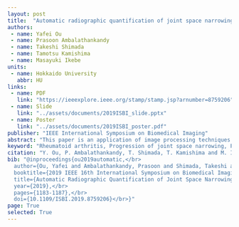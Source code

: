 ```yaml
---
layout: post
title:  "Automatic radiographic quantification of joint space narrowing progression in rheumatoid arthritis using POC"
authors:
 - name: Yafei Ou
 - name: Prasoon Ambalathankandy
 - name: Takeshi Shimada
 - name: Tamotsu Kamishima
 - name: Masayuki Ikebe
units:
 - name: Hokkaido University
   abbr: HU
links:
 - name: PDF
   link: "https://ieeexplore.ieee.org/stamp/stamp.jsp?arnumber=8759206"
 - name: Slide
   link: "../assets/documents/2019ISBI_slide.pptx"
 - name: Poster
   link: "../assets/documents/2019ISBI_poster.pdf"
publisher: "IEEE International Symposium on Biomedical Imaging"
abstract: "This paper is an application of image processing techniques for computer-aided diagnosis of Rheumatoid Arthritis (RA). Accurately measuring the progression of joint space narrowing (JSN) is crucial during medical treatment and in imaging biomarkers in clinical trials. In this paper, we analyze sequential radiographic images of patients who have rheumatoid arthritis in hands using image processing techniques. Phase only correlation (POC) is used to detect the progression of JSN between images. A new image processing algorithm is proposed to segment joint images so as to eliminate the mutual interference when measuring the movement of the upper and lower bones by POC. We found that the texture feature on bones will greatly affect the accuracy of POC. Median filter is used to eliminate the effect of texture, and excellent results are obtained in practice. Additionally, the progress of JSN is measured accurately in our method. This can be beneficial for doctors in the identification of disease stages."
keyword: "Rheumatoid arthritis, Progression of joint space narrowing, Phase only correlation, Computer-aided diagnosis, Automatic quantification, Image segmentation"
citation: "Y. Ou, P. Ambalathankandy, T. Shimada, T. Kamishima and M. Ikebe, Automatic Radiographic Quantification of Joint Space Narrowing Progression in Rheumatoid Arthritis Using POC, 2019 <i>IEEE 16th International Symposium on Biomedical Imaging (ISBI 2019)</i>, Venice, Italy, 2019, pp. 1183-1187, doi: 10.1109/ISBI.2019.8759206."
bib: "@inproceedings{ou2019automatic,</br>
  author={Ou, Yafei and Ambalathankandy, Prasoon and Shimada, Takeshi and Kamishima, Tamotsu and Ikebe, Masayuki},</br>
  booktitle={2019 IEEE 16th International Symposium on Biomedical Imaging (ISBI 2019)},</br>
  title={Automatic Radiographic Quantification of Joint Space Narrowing Progression in Rheumatoid Arthritis Using POC},</br>
  year={2019},</br>
  pages={1183-1187},</br>
  doi={10.1109/ISBI.2019.8759206}</br>}"
page: True
selected: True
---
```



